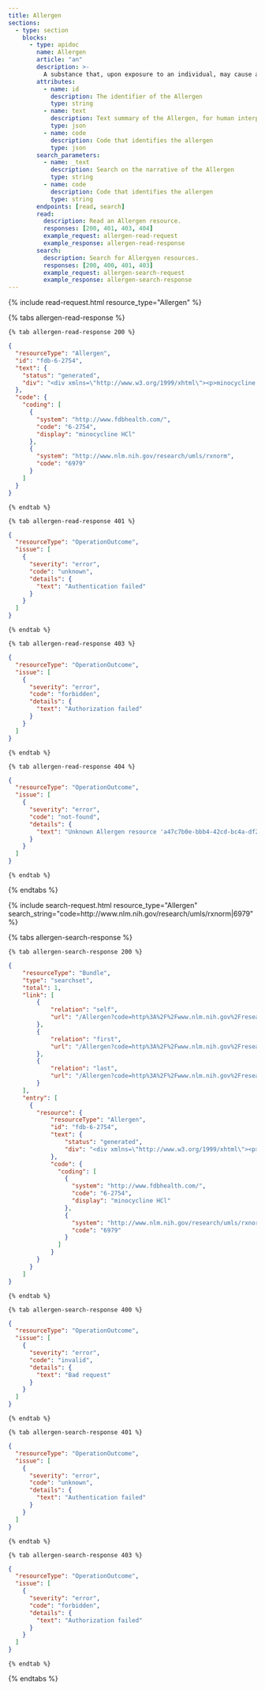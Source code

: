 ```yaml
---
title: Allergen
sections:
  - type: section
    blocks:
      - type: apidoc
        name: Allergen
        article: "an"
        description: >-
          A substance that, upon exposure to an individual, may cause a harmful or undesirable physiological response.
        attributes:
          - name: id
            description: The identifier of the Allergen
            type: string
          - name: text
            description: Text summary of the Allergen, for human interpretation
            type: json
          - name: code
            description: Code that identifies the allergen
            type: json
        search_parameters:
          - name: _text
            description: Search on the narrative of the Allergen
            type: string
          - name: code
            description: Code that identifies the allergen
            type: string
        endpoints: [read, search]
        read:
          description: Read an Allergen resource.
          responses: [200, 401, 403, 404]
          example_request: allergen-read-request
          example_response: allergen-read-response
        search:
          description: Search for Allergyen resources.
          responses: [200, 400, 401, 403]
          example_request: allergen-search-request
          example_response: allergen-search-response
---
```


<div id="allergen-read-request">
{%  include read-request.html resource_type="Allergen" %}
</div>

<div id="allergen-read-response">

  {% tabs allergen-read-response %}

    {% tab allergen-read-response 200 %}
```json
{
  "resourceType": "Allergen",
  "id": "fdb-6-2754",
  "text": {
    "status": "generated",
    "div": "<div xmlns=\"http://www.w3.org/1999/xhtml\"><p>minocycline HCl</p><p>6979</p>\"</div>"
  },
  "code": {
    "coding": [
      {
        "system": "http://www.fdbhealth.com/",
        "code": "6-2754",
        "display": "minocycline HCl"
      },
      {
        "system": "http://www.nlm.nih.gov/research/umls/rxnorm",
        "code": "6979"
      }
    ]
  }
}
```
    {% endtab %}

    {% tab allergen-read-response 401 %}
```json
{
  "resourceType": "OperationOutcome",
  "issue": [
    {
      "severity": "error",
      "code": "unknown",
      "details": {
        "text": "Authentication failed"
      }
    }
  ]
}
```
    {% endtab %}

    {% tab allergen-read-response 403 %}
```json
{
  "resourceType": "OperationOutcome",
  "issue": [
    {
      "severity": "error",
      "code": "forbidden",
      "details": {
        "text": "Authorization failed"
      }
    }
  ]
}
```
    {% endtab %}

    {% tab allergen-read-response 404 %}
```json
{
  "resourceType": "OperationOutcome",
  "issue": [
    {
      "severity": "error",
      "code": "not-found",
      "details": {
        "text": "Unknown Allergen resource 'a47c7b0e-bbb4-42cd-bc4a-df259d148ea1'"
      }
    }
  ]
}
```
    {% endtab %}

  {% endtabs %}

</div>

<div id="allergen-search-request">
{% include search-request.html resource_type="Allergen" search_string="code=http://www.nlm.nih.gov/research/umls/rxnorm|6979" %}
</div>

<div id="allergen-search-response">

  {% tabs allergen-search-response %}

    {% tab allergen-search-response 200 %}
```json
{
    "resourceType": "Bundle",
    "type": "searchset",
    "total": 1,
    "link": [
        {
            "relation": "self",
            "url": "/Allergen?code=http%3A%2F%2Fwww.nlm.nih.gov%2Fresearch%2Fumls%2Frxnorm%7C6979&_count=10&_offset=0"
        },
        {
            "relation": "first",
            "url": "/Allergen?code=http%3A%2F%2Fwww.nlm.nih.gov%2Fresearch%2Fumls%2Frxnorm%7C6979&_count=10&_offset=0"
        },
        {
            "relation": "last",
            "url": "/Allergen?code=http%3A%2F%2Fwww.nlm.nih.gov%2Fresearch%2Fumls%2Frxnorm%7C6979&_count=10&_offset=0"
        }
    ],
    "entry": [
      {
        "resource": {
            "resourceType": "Allergen",
            "id": "fdb-6-2754",
            "text": {
                "status": "generated",
                "div": "<div xmlns=\"http://www.w3.org/1999/xhtml\"><p>minocycline HCl</p><p>6979</p>\"</div>"
            },
            "code": {
              "coding": [
                {
                  "system": "http://www.fdbhealth.com/",
                  "code": "6-2754",
                  "display": "minocycline HCl"
                },
                {
                  "system": "http://www.nlm.nih.gov/research/umls/rxnorm",
                  "code": "6979"
                }
              ]
            }
        }
      }
    ]
}
```
    {% endtab %}

    {% tab allergen-search-response 400 %}
```json
{
  "resourceType": "OperationOutcome",
  "issue": [
    {
      "severity": "error",
      "code": "invalid",
      "details": {
        "text": "Bad request"
      }
    }
  ]
}
```
    {% endtab %}

    {% tab allergen-search-response 401 %}
```json
{
  "resourceType": "OperationOutcome",
  "issue": [
    {
      "severity": "error",
      "code": "unknown",
      "details": {
        "text": "Authentication failed"
      }
    }
  ]
}
```
    {% endtab %}

    {% tab allergen-search-response 403 %}
```json
{
  "resourceType": "OperationOutcome",
  "issue": [
    {
      "severity": "error",
      "code": "forbidden",
      "details": {
        "text": "Authorization failed"
      }
    }
  ]
}
```
    {% endtab %}

  {% endtabs %}

</div>
